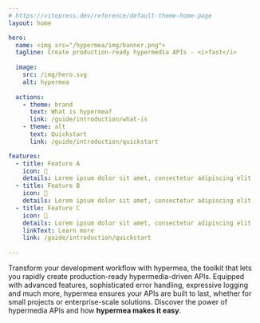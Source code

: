 ```yaml
---
# https://vitepress.dev/reference/default-theme-home-page
layout: home

hero:
  name: <img src="/hypermea/img/banner.png">
  tagline: Create production-ready hypermedia APIs - <i>fast</i>
  
  image:
    src: /img/hero.svg
    alt: hypermea
  
  actions:
    - theme: brand
      text: What is hypermea?
      link: /guide/introduction/what-is
    - theme: alt
      text: Quickstart
      link: /guide/introduction/quickstart

features:
  - title: Feature A
    icon: 🧠
    details: Lorem ipsum dolor sit amet, consectetur adipiscing elit
  - title: Feature B
    icon: 📜
    details: Lorem ipsum dolor sit amet, consectetur adipiscing elit
  - title: Feature C
    icon: 🔗
    details: Lorem ipsum dolor sit amet, consectetur adipiscing elit
    linkText: Learn more
    link: /guide/introduction/quickstart
    
---
```

Transform your development workflow with hypermea, the toolkit that lets you rapidly create production-ready hypermedia-driven APIs. Equipped with advanced features, sophisticated error handling, expressive logging and much more, hypermea ensures your APIs are built to last, whether for small projects or enterprise-scale solutions. Discover the power of hypermedia APIs and how **hypermea makes it easy**.